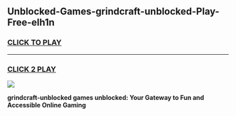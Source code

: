 
## Unblocked-Games-grindcraft-unblocked-Play-Free-elh1n
<h3>
<a href="https://premium76.site?title=grindcraft-unblocked&ref=10A">CLICK TO PLAY</a></h3>
<hr>

<h3>
<a href="https://premium76.site?title=grindcraft-unblocked&ref=10A">CLICK 2 PLAY</a>
  
</h3>

<a href="https://premium76.site?title=grindcraft-unblocked&ref=10A"><img src="https://clearcache.store/games.png"></a>


**grindcraft-unblocked games unblocked: Your Gateway to Fun and Accessible Online Gaming**
